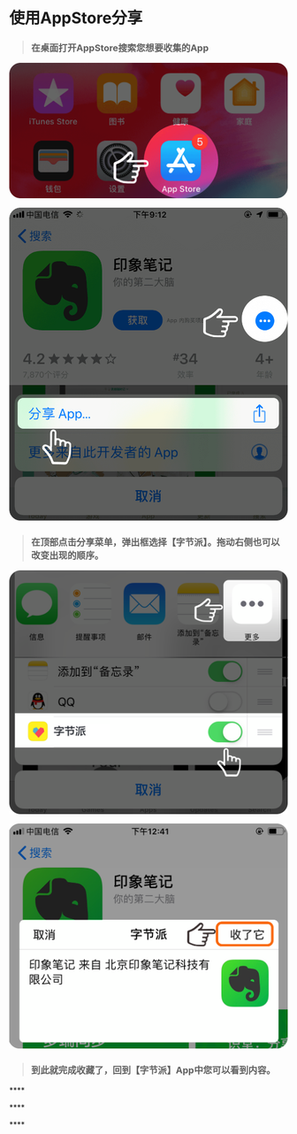 # 使用AppStore分享

> ### 在桌面打开AppStore搜索您想要收集的App

![](../.gitbook/assets/help1.png)

![](../.gitbook/assets/help2.png)

> ### 在顶部点击分享菜单，弹出框选择【字节派】。拖动右侧也可以改变出现的顺序。

![](../.gitbook/assets/bian-zu-13.png)

![](../.gitbook/assets/bian-zu-7.png)



> ### 到此就完成收藏了，回到【字节派】App中您可以看到内容。

\*\*\*\*

\*\*\*\*

\*\*\*\*



